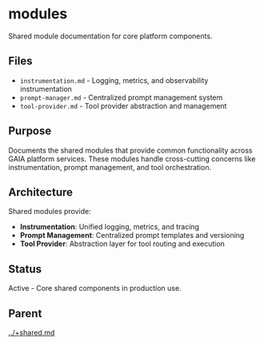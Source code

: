 # modules

Shared module documentation for core platform components.

## Files

- `instrumentation.md` - Logging, metrics, and observability instrumentation
- `prompt-manager.md` - Centralized prompt management system
- `tool-provider.md` - Tool provider abstraction and management

## Purpose

Documents the shared modules that provide common functionality across GAIA platform services. These modules handle cross-cutting concerns like instrumentation, prompt management, and tool orchestration.

## Architecture

Shared modules provide:
- **Instrumentation**: Unified logging, metrics, and tracing
- **Prompt Management**: Centralized prompt templates and versioning
- **Tool Provider**: Abstraction layer for tool routing and execution

## Status

Active - Core shared components in production use.

## Parent

[../+shared.md](../+shared.md)
